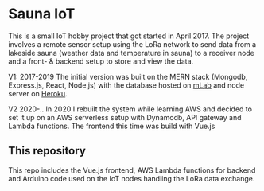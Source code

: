 # Sauna IoT

This is a small IoT hobby project that got started in April 2017.
The project involves a remote sensor setup using the LoRa network to send data from a lakeside sauna (weather data and temperature in sauna) to a receiver node and a front- & backend setup to store and view the data.

V1: 2017-2019
The initial version was built on the MERN stack (Mongodb, Express.js, React, Node.js) with the database hosted on [mLab](https://mlab.com/) and node server on [Heroku](https://www.heroku.com/).

V2 2020-..
In 2020 I rebuilt the system while learning AWS and decided to set it up on an AWS serverless setup with Dynamodb, API gateway and Lambda functions. The frontend this time was build with Vue.js

## This repository
This repo includes the Vue.js frontend, AWS Lambda functions for backend and Arduino code used on the IoT nodes handling the LoRa data exchange.
